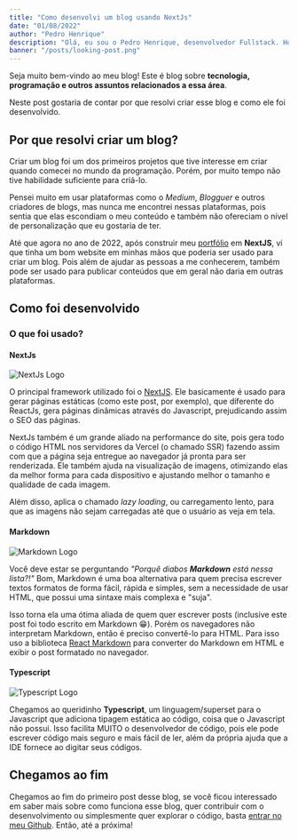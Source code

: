 ```yaml
---
title: "Como desenvolvi um blog usando NextJs"
date: "01/08/2022"
author: "Pedro Henrique"
description: "Olá, eu sou o Pedro Henrique, desenvolvedor Fullstack. Hoje venho apresentar a vocês meu blog e também mostrar como ele foi desenvolvido!"
banner: "/posts/looking-post.png"
---
```


Seja muito bem-vindo ao meu blog! Este é blog sobre **tecnologia, programação e outros assuntos relacionados a essa área**.

Neste post gostaria de contar por que resolvi criar esse blog e como ele foi desenvolvido.

## Por que resolvi criar um blog?

Criar um blog foi um dos primeiros projetos que tive interesse em criar quando comecei no mundo da programação. Porém, por muito tempo não tive habilidade suficiente para criá-lo.

Pensei muito em usar plataformas como o _Medium_, _Blogguer_ e outros criadores de blogs, mas nunca me encontrei nessas plataformas, pois sentia que elas escondiam o meu conteúdo e também não ofereciam o nível de personalização que eu gostaria de ter.

Até que agora no ano de 2022, após construir meu [portfólio](/) em **NextJS**, vi que tinha um bom website em minhas mãos que poderia ser usado para criar um blog. Pois além de ajudar as pessoas a me conhecerem, também pode ser usado para publicar conteúdos que em geral não daria em outras plataformas.

## Como foi desenvolvido

### O que foi usado?

#### NextJs

![NextJs Logo](/posts/nextjs-logo.png)

O principal framework utilizado foi o [NextJS](https://nextjs.org/). Ele basicamente é usado para gerar páginas estáticas (como este post, por exemplo), que diferente do ReactJs, gera páginas dinâmicas através do Javascript, prejudicando assim o SEO das páginas.

NextJs também é um grande aliado na performance do site, pois gera todo o código HTML nos servidores da Vercel (o chamado SSR) fazendo assim com que a página seja entregue ao navegador já pronta para ser renderizada. Ele também ajuda na visualização de imagens, otimizando elas da melhor forma para cada dispositivo e ajustando melhor o tamanho e qualidade de cada imagem.

Além disso, aplica o chamado _lazy loading_, ou carregamento lento, para que as imagens não sejam carregadas até que o usuário as veja em tela.

#### Markdown

![Markdown Logo](/posts/markdown-logo.png)

Você deve estar se perguntando _"Porquê diabos **Markdown** está nessa lista?!"_ Bom, Markdown é uma boa alternativa para quem precisa escrever textos formatos de forma fácil, rápida e simples, sem a necessidade de usar HTML, que possui uma sintaxe mais complexa e "suja".

Isso torna ela uma ótima aliada de quem quer escrever posts (inclusive este post foi todo escrito em Markdown 😁). Porém os navegadores não interpretam Markdown, então é preciso convertê-lo para HTML. Para isso uso a biblioteca [React Markdown](https://github.com/remarkjs/react-markdown) para converter do Markdown em HTML e exibir o post formatado no navegador.

#### Typescript

![Typescript Logo](/posts/typescript-logo.png)

Chegamos ao queridinho **Typescript**, um linguagem/superset para o Javascript que adiciona tipagem estática ao código, coisa que o Javascript não possui. Isso facilita MUITO o desenvolvedor de código, pois ele pode escrever código mais seguro e mais fácil de ler, além da própria ajuda que a IDE fornece ao digitar seus códigos.

## Chegamos ao fim

Chegamos ao fim do primeiro post desse blog, se você ficou interessado em saber mais sobre como funciona esse blog, quer contribuir com o desenvolvimento ou simplesmente quer explorar o código, basta [entrar no meu Github](https://github.com/pedrohenriquebraga). Então, até a próxima!
